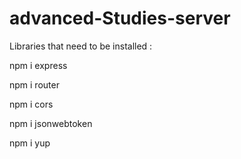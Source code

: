 # advanced-Studies-server

Libraries that need to be installed :


npm i express

npm i router

npm i cors

npm i jsonwebtoken

npm i yup
